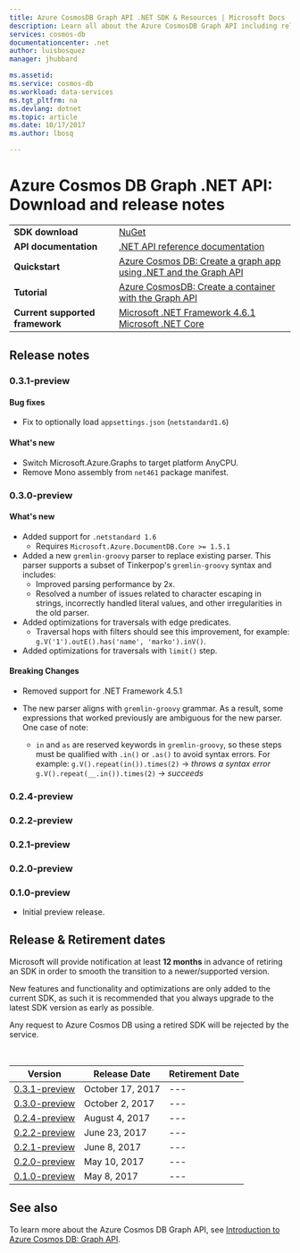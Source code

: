 ```yaml
---
title: Azure CosmosDB Graph API .NET SDK & Resources | Microsoft Docs
description: Learn all about the Azure CosmosDB Graph API including release dates, retirement dates, and changes made between each version.
services: cosmos-db
documentationcenter: .net
author: luisbosquez
manager: jhubbard

ms.assetid: 
ms.service: cosmos-db
ms.workload: data-services
ms.tgt_pltfrm: na
ms.devlang: dotnet
ms.topic: article
ms.date: 10/17/2017
ms.author: lbosq

---
```

# Azure Cosmos DB Graph .NET API: Download and release notes

|   |   |
|---|---|
|**SDK download**|[NuGet](https://aka.ms/acdbgraphnuget)|
|**API documentation**|[.NET API reference documentation](https://aka.ms/acdbgraphapiref)|
|**Quickstart**|[Azure Cosmos DB: Create a graph app using .NET and the Graph API](create-graph-dotnet.md)|
|**Tutorial**|[Azure CosmosDB: Create a container with the Graph API](tutorial-develop-graph-dotnet.md)|
|**Current supported framework**| [Microsoft .NET Framework 4.6.1](https://www.microsoft.com/download/details.aspx?id=49981)</br> [Microsoft .NET Core](https://www.microsoft.com/net/download/core) |


## Release notes

### <a name="0.3.1-preview"/>0.3.1-preview

#### Bug fixes
* Fix to optionally load `appsettings.json` (`netstandard1.6`)

#### What's new
* Switch Microsoft.Azure.Graphs to target platform AnyCPU.
* Remove Mono assembly from `net461` package manifest.

### <a name="0.3.0-preview"/>0.3.0-preview

#### What's new
* Added support for `.netstandard 1.6`
  * Requires `Microsoft.Azure.DocumentDB.Core >= 1.5.1`
* Added a new `gremlin-groovy` parser to replace existing parser. This parser supports a subset of Tinkerpop's `gremlin-groovy` syntax and includes:
  * Improved parsing performance by 2x.
  * Resolved a number of issues related to character escaping in strings, incorrectly handled literal values, and other irregularities in the old parser.
* Added optimizations for traversals with edge predicates.
  *  Traversal hops with filters should see this improvement, for example: `g.V('1').outE().has('name', 'marko').inV()`.
* Added optimizations for traversals with `limit()` step.

#### Breaking Changes
* Removed support for .NET Framework 4.5.1

* The new parser aligns with `gremlin-groovy` grammar. As a result, some expressions that worked previously are ambiguous for the new parser. One case of note:
  * `in` and `as` are reserved keywords in `gremlin-groovy`, so these steps must be qualified with `.in()` or `.as()` to avoid syntax errors. For example:
 `g.V().repeat(in()).times(2)` -> _throws a syntax error_  
 `g.V().repeat(__.in()).times(2)` -> _succeeds_

### <a name="0.2.4-preview"/>0.2.4-preview

### <a name="0.2.2-preview"/>0.2.2-preview

### <a name="0.2.1-preview"/>0.2.1-preview

### <a name="0.2.0-preview"/>0.2.0-preview

### <a name="0.1.0-preview"/>0.1.0-preview
* Initial preview release.

## Release & Retirement dates
Microsoft will provide notification at least **12 months** in advance of retiring an SDK in order to smooth the transition to a newer/supported version.

New features and functionality and optimizations are only added to the current SDK, as such it is recommended that you always upgrade to the latest SDK version as early as possible. 

Any request to Azure Cosmos DB using a retired SDK will be rejected by the service.

<br/>

| Version | Release Date | Retirement Date |
| --- | --- | --- |
| [0.3.1-preview](#0.3.1-preview) |October 17, 2017 |--- |
| [0.3.0-preview](#0.3.0-preview) |October 2, 2017 |--- |
| [0.2.4-preview](#0.2.4-preview) |August 4, 2017 |--- |
| [0.2.2-preview](#0.2.2-preview) |June 23, 2017 |--- |
| [0.2.1-preview](#0.2.2-preview) |June 8, 2017 |--- |
| [0.2.0-preview](#0.2.2-preview) |May 10, 2017 |--- |
| [0.1.0-preview](#0.1.0-preview) |May 8, 2017 |--- |

## See also
To learn more about the Azure Cosmos DB Graph API, see [Introduction to Azure Cosmos DB: Graph API](graph-introduction.md). 
